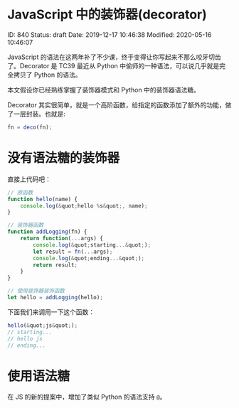 # JavaScript 中的装饰器(decorator)


ID: 840
Status: draft
Date: 2019-12-17 10:46:38
Modified: 2020-05-16 10:46:07


JavaScript 的语法在这两年补了不少课，终于变得让你写起来不那么咬牙切齿了。Decorator 是 TC39 最近从 Python 中偷师的一种语法，可以说几乎就是完全拷贝了 Python 的语法。

本文假设你已经熟练掌握了装饰器模式和 Python 中的装饰器语法糖。

Decorator 其实很简单，就是一个高阶函数，给指定的函数添加了额外的功能，做了一层封装。也就是:

```javascript
fn = deco(fn);
```

# 没有语法糖的装饰器

直接上代码吧：

```javascript
// 原函数
function hello(name) {
    console.log(&quot;hello %s&quot;, name);
}

// 装饰器函数
function addLogging(fn) {
    return function(...args) {
        console.log(&quot;starting...&quot;);
        let result = fn(...args);
        console.log(&quot;ending...&quot;);
        return result;
    }
}

// 使用装饰器装饰函数
let hello = addLogging(hello);
```

下面我们来调用一下这个函数：

```javascript
hello(&quot;js&quot;);
// starting...
// hello js
// ending...
```

# 使用语法糖

在 JS 的新的提案中，增加了类似 Python 的语法支持 `@`。